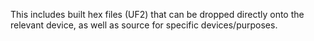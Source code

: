 This includes built hex files (UF2) that can be dropped directly onto the relevant device, as well as source for specific devices/purposes.